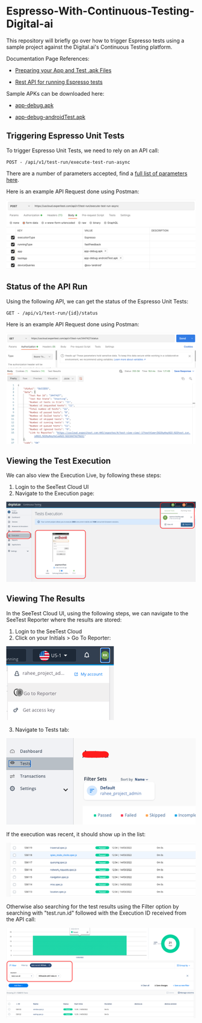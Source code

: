 # Espresso-With-Continuous-Testing-Digital-ai

This repository will briefly go over how to trigger Espresso tests using a sample project against the Digital.ai's Continuous Testing platform.

Documentation Page References:

- [Preparing your App and Test .apk Files](https://docs.experitest.com/display/TE/Preparing+your+App+and+Test+.apk+Files)

- [Rest API for running Espresso tests](https://docs.experitest.com/display/TE/Manage+Test+Run+with+the+API#ManageTestRunwiththeAPI-RunningAsyncEspresso/XCUITest)

Sample APKs can be downloaded here:

- [app-debug.apk](https://experibankespressoapp.s3.us-east-2.amazonaws.com/app-debug.apk)

- [app-debug-androidTest.apk](https://experibankespressoapp.s3.us-east-2.amazonaws.com/app-debug-androidTest.apk)

## Triggering Espresso Unit Tests

To trigger Espresso Unit Tests, we need to rely on an API call:

```
POST - /api/v1/test-run/execute-test-run-async
```

There are a number of parameters accepted, find a [full list of parameters here](https://docs.experitest.com/display/TE/Manage+Test+Run+with+the+API#ManageTestRunwiththeAPI-RunningAsyncEspresso/XCUITest).

Here is an example API Request done using Postman:

![postman_api_call](images/postman_api_call.png)

## Status of the API Run

Using the following API, we can get the status of the Espresso Unit Tests:

```
GET - /api/v1/test-run/{id}/status
```

Here is an example API Request done using Postman:

![postman_api_call_get_status](images/postman_api_call_get_status.png)

## Viewing the Test Execution

We can also view the Execution Live, by following these steps:

1. Login to the SeeTest Cloud UI
2. Navigate to the Execution page:

![test_execution](images/test_execution.png)

## Viewing The Results

In the SeeTest Cloud UI, using the following steps, we can navigate to the SeeTest Reporter where the results are stored:

1. Login to the SeeTest Cloud
2. Click on your Initials > Go To Reporter:

![go_to_reporter](images/go_to_reporter.png)

3. Navigate to Tests tab:

![tests_tab](images/tests_tab.png)

If the execution was recent, it should show up in the list:

![results_list](images/results_list.png)

Otherwise also searching for the test results using the Filter option by searching with "test.run.id" followed with the Execution ID received from the API call:

![filter](images/filter.png)

